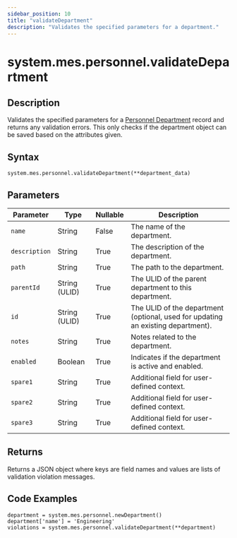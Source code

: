 ```yaml
---
sidebar_position: 10
title: "validateDepartment"
description: "Validates the specified parameters for a department."
---
```


# system.mes.personnel.validateDepartment

## Description

Validates the specified parameters for a [Personnel Department](../../data-model/personnel-model/personnel-department) record and returns any validation errors.
This only checks if the department object can be saved based on the attributes given.

## Syntax

```
system.mes.personnel.validateDepartment(**department_data)
```

## Parameters

| Parameter     | Type            | Nullable | Description                                                                              |
| ------------- | --------------- |----------| ---------------------------------------------------------------------------------------- |
| `name`        | String          | False    | The name of the department.                                                              |
| `description` | String          | True     | The description of the department.                                                       |
| `path`        | String          | True     | The path to the department.                                                              |
| `parentId`    | String (ULID)   | True     | The ULID of the parent department to this department.                                    |
| `id`          | String (ULID)   | True     | The ULID of the department (optional, used for updating an existing department).         |
| `notes`       | String          | True     | Notes related to the department.                                                         |
| `enabled`     | Boolean         | True     | Indicates if the department is active and enabled.                                       |
| `spare1`      | String          | True     | Additional field for user-defined context.                                               |
| `spare2`      | String          | True     | Additional field for user-defined context.                                               |
| `spare3`      | String          | True     | Additional field for user-defined context.                                               |

## Returns

Returns a JSON object where keys are field names and values are lists of validation violation messages.

## Code Examples

```
department = system.mes.personnel.newDepartment()
department['name'] = 'Engineering'
violations = system.mes.personnel.validateDepartment(**department)
```